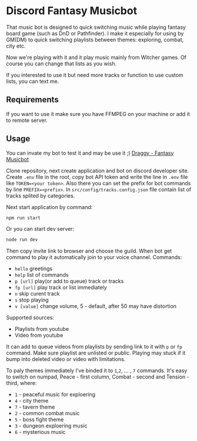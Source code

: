 # Discord Fantasy Musicbot

That music bot is designed to quick switching music while playing fantasy board game (such as DnD or Pathfinder). I make it especially for using by GM(DM) to quick switching playlists between themes: exploring, combat, city etc.

Now we're playing with it and it play music mainly from Witcher games. Of course you can change that lists as you wish.

If you interested to use it but need more tracks or function to use custom lists, you can text me.

## Requirements

If you want to use it make sure you have FFMPEG on your machine or add it to remote server.

## Usage

You can invate my bot to test it and may be use it ;) [Draggy - Fantasy Musicbot](https://discordapp.com/oauth2/authorize?client_id=667765780863254558&permissions=3147776&scope=bot)

Clone repository, next create application and bot on discord developer site. Create `.env` file in the root, copy bot API token and write the line in `.env` file like `TOKEN=<your token>`. Also there you can set the prefix for bot commands by line `PREFIX=<prefix>`. In `src/config/tracks.config.json` file contain list of tracks splited by categories.

Next start application by command:

```sh
npm run start
```

Or you can start dev server:

```sh
node run dev
```

Then copy invite link to browser and choose the guild. When bot get command to play it automatically join to your voice channel. Commands:

-   `hello` greetings
-   `help` list of commands
-   `p [url]` play(or add to queue) track or tracks
-   `fp [url]` play track or list immediately
-   `n` skip curent track
-   `s` stop playing
-   `v [value]` change volume, 5 - default, after 50 may have distortion

Supported sources:

- Playlists from youtube
- Video from youtube

It can add to queue videos from playlists by sending link to it with `p` or `fp` command. Make sure playlist are unlisted or public. Playing may stuck if it bump into deleted video or video with limitations.

To paly themes immediately I've binded it to `1`,`2`, ... , `7` commands. It's easy to switch on numpad, Peace - first column, Combat - second and Tension - third, where:

-   `1` - peaceful music for exploering
-   `4` - city theme
-   `7` - tavern theme
-   `2` - common combat music
-   `5` - boss fight theme
-   `3` - dungeon exploering music
-   `6` - mysterious music
